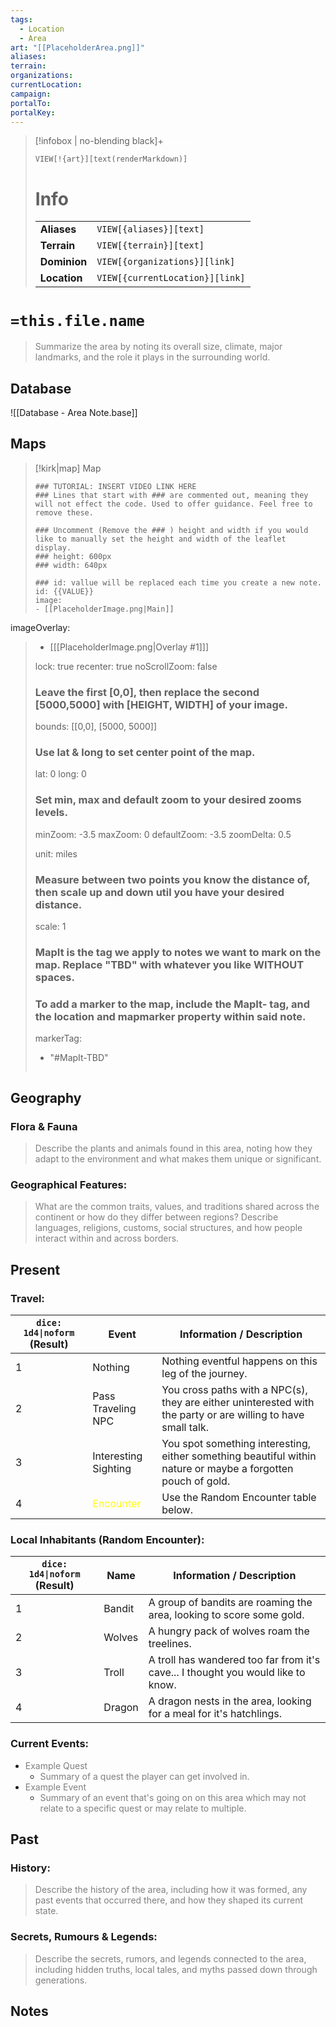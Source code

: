 ```yaml
---
tags:
  - Location
  - Area
art: "[[PlaceholderArea.png]]"
aliases:
terrain:
organizations:
currentLocation:
campaign:
portalTo:
portalKey:
---
```

> [!infobox | no-blending black]+ <font color="#ffffff">Infobox</font>
> 
> `VIEW[!{art}][text(renderMarkdown)]`
> 
> # Info
> |  |  |
> |---|---|
> | **Aliases** | `VIEW[{aliases}][text]` |
> | **Terrain** | `VIEW[{terrain}][text]` |
> | **Dominion** | `VIEW[{organizations}][link]` |
> | **Location** | `VIEW[{currentLocation}][link]` |

# `=this.file.name`

> <font color="#7f7f7f">Summarize the area by noting its overall size, climate, major landmarks, and the role it plays in the surrounding world.</font>


## Database

![[Database - Area Note.base]]

## Maps

> [!kirk|map] Map
> ```leaflet
> ### TUTORIAL: INSERT VIDEO LINK HERE
> ### Lines that start with ### are commented out, meaning they will not effect the code. Used to offer guidance. Feel free to remove these.
> 
> ### Uncomment (Remove the ### ) height and width if you would like to manually set the height and width of the leaflet display.
> ### height: 600px
> ### width: 640px
> 
> ### id: vallue will be replaced each time you create a new note.
> id: {{VALUE}}
> image: 
> - [[PlaceholderImage.png|Main]]
imageOverlay:
> - [[[PlaceholderImage.png|Overlay #1]]]
> 
> lock: true
> recenter: true
> noScrollZoom: false
> ### Leave the first [0,0], then replace the second [5000,5000] with [HEIGHT, WIDTH] of your image.
> bounds: [[0,0], [5000, 5000]]
> 
> ### Use lat & long to set center point of the map.
> lat: 0
> long: 0
> 
> ### Set min, max and default zoom to your desired zooms levels.
> minZoom: -3.5
> maxZoom: 0
> defaultZoom: -3.5
> zoomDelta: 0.5
> 
> unit: miles
> ### Measure between two points you know the distance of, then scale up and down util you have your desired distance.
> scale: 1
> ### MapIt is the tag we apply to notes we want to mark on the map. Replace "TBD" with whatever you like WITHOUT spaces.
> ### To add a marker to the map, include the MapIt- tag, and the location and mapmarker property within said note.
> markerTag: 
> - "#MapIt-TBD"
> ```

## Geography

### Flora & Fauna

> <font color="#7f7f7f">Describe the plants and animals found in this area, noting how they adapt to the environment and what makes them unique or significant.</font>

### Geographical Features:

> <font color="#7f7f7f">What are the common traits, values, and traditions shared across the continent or how do they differ between regions? Describe languages, religions, customs, social structures, and how people interact within and across borders.</font>

## Present

### Travel:

| `dice: 1d4\|noform` (Result) | Event                           | Information / Description                                                                                     |
| ---------------------------- | ------------------------------- | ------------------------------------------------------------------------------------------------------------- |
| 1                            | Nothing                         | Nothing eventful happens on this leg of the journey.                                                          |
| 2                            | Pass Traveling NPC              | You cross paths with a NPC(s), they are either uninterested with the party or are willing to have small talk. |
| 3                            | Interesting Sighting            | You spot something interesting, either something beautiful within nature or maybe a forgotten pouch of gold.  |
| 4                            | <font color="#ffff00">Encounter | Use the Random Encounter table below.                                                                         |

### Local Inhabitants (Random Encounter):

| `dice: 1d4\|noform` (Result) | Name   | Information / Description                                                        |
| ---------------------------- | ------ | -------------------------------------------------------------------------------- |
| 1                            | Bandit | A group of bandits are roaming the area, looking to score some gold.             |
| 2                            | Wolves | A hungry pack of wolves roam the treelines.                                      |
| 3                            | Troll  | A troll has wandered too far from it's cave... I thought you would like to know. |
| 4                            | Dragon | A dragon nests in the area, looking for a meal for it's hatchlings.              |

### Current Events:

- <font color="#7f7f7f">Example Quest</font>
    -  <font color="#7f7f7f">Summary of a quest the player can get involved in.</font>
- <font color="#7f7f7f">Example Event</font>
    - <font color="#7f7f7f">Summary of an event that's going on on this area which may not relate to a specific quest or may relate to multiple.</font>

## Past

### History:

> <font color="#7f7f7f">Describe the history of the area, including how it was formed, any past events that occurred there, and how they shaped its current state.</font>

### Secrets, Rumours & Legends:

> <font color="#7f7f7f">Describe the secrets, rumors, and legends connected to the area, including hidden truths, local tales, and myths passed down through generations.</font>

## Notes




